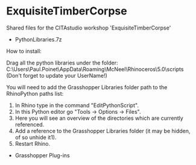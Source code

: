 # ExquisiteTimberCorpse
Shared files for the CITAstudio workshop 'ExquisiteTimberCorpse'


- PythonLibraries.7z

How to install:

Drag all the python libraries under the folder: <br />
C:\Users\Paul.Poinet\AppData\Roaming\McNeel\Rhinoceros\5.0\scripts <br />
(Don't forget to update your UserName!)

You will need to add the Grasshopper Libraries folder path to the RhinoPython paths list:

1) In Rhino type in the command "EditPythonScript". <br />
2) In this Python editor go "Tools -> Options -> Files". <br />
3) Here you will see an overview of the directories which are currently referenced. <br />
4) Add a reference to the Grasshopper Libraries folder (it may be hidden, of so unhide it1). <br />
5) Restart Rhino.


- Grasshopper Plug-ins
